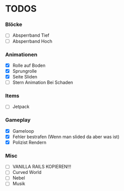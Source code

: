 # TODOS

### Blöcke
- [ ] Absperrband Tief
- [ ] Absperrband Hoch

### Animationen
- [x] Rolle auf Boden
- [x] Sprungrolle
- [x] Seite Sliden
- [ ] Stern Animation Bei Schaden

### Items
- [ ] Jetpack

### Gameplay
- [x] Gameloop
- [x] Fehler bestrafen (Wenn man slided da aber was ist)
- [x] Polizist Rendern

### Misc
- [ ] VANILLA RAILS KOPIEREN!!!
- [ ] Curved World
- [ ] Nebel
- [ ] Musik